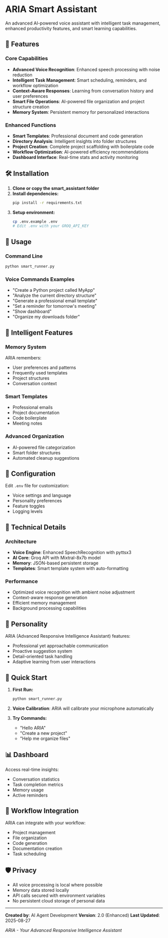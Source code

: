 # ARIA Smart Assistant

An advanced AI-powered voice assistant with intelligent task management, enhanced productivity features, and smart learning capabilities.

## 🚀 Features

### Core Capabilities
- **Advanced Voice Recognition**: Enhanced speech processing with noise reduction
- **Intelligent Task Management**: Smart scheduling, reminders, and workflow optimization
- **Context-Aware Responses**: Learning from conversation history and user preferences
- **Smart File Operations**: AI-powered file organization and project structure creation
- **Memory System**: Persistent memory for personalized interactions

### Enhanced Functions
- **Smart Templates**: Professional document and code generation
- **Directory Analysis**: Intelligent insights into folder structures
- **Project Creation**: Complete project scaffolding with boilerplate code
- **Workflow Optimization**: AI-powered efficiency recommendations
- **Dashboard Interface**: Real-time stats and activity monitoring

## 🛠️ Installation

1. **Clone or copy the smart_assistant folder**
2. **Install dependencies:**
   ```bash
   pip install -r requirements.txt
   ```
3. **Setup environment:**
   ```bash
   cp .env.example .env
   # Edit .env with your GROQ_API_KEY
   ```

## 🎯 Usage

### Command Line
```bash
python smart_runner.py
```

### Voice Commands Examples
- "Create a Python project called MyApp"
- "Analyze the current directory structure"
- "Generate a professional email template"
- "Set a reminder for tomorrow's meeting"
- "Show dashboard"
- "Organize my downloads folder"

## 🧠 Intelligent Features

### Memory System
ARIA remembers:
- User preferences and patterns
- Frequently used templates
- Project structures
- Conversation context

### Smart Templates
- Professional emails
- Project documentation
- Code boilerplate
- Meeting notes

### Advanced Organization
- AI-powered file categorization
- Smart folder structures
- Automated cleanup suggestions

## 🔧 Configuration

Edit `.env` file for customization:
- Voice settings and language
- Personality preferences
- Feature toggles
- Logging levels

## 🔬 Technical Details

### Architecture
- **Voice Engine**: Enhanced SpeechRecognition with pyttsx3
- **AI Core**: Groq API with Mixtral-8x7b model
- **Memory**: JSON-based persistent storage
- **Templates**: Smart template system with auto-formatting

### Performance
- Optimized voice recognition with ambient noise adjustment
- Context-aware response generation
- Efficient memory management
- Background processing capabilities

## 🎨 Personality

ARIA (Advanced Responsive Intelligence Assistant) features:
- Professional yet approachable communication
- Proactive suggestion system
- Detail-oriented task handling
- Adaptive learning from user interactions

## 🚦 Quick Start

1. **First Run:**
   ```bash
   python smart_runner.py
   ```

2. **Voice Calibration**: ARIA will calibrate your microphone automatically

3. **Try Commands:**
   - "Hello ARIA"
   - "Create a new project"
   - "Help me organize files"

## 📊 Dashboard

Access real-time insights:
- Conversation statistics
- Task completion metrics
- Memory usage
- Active reminders

## 🔄 Workflow Integration

ARIA can integrate with your workflow:
- Project management
- File organization
- Code generation
- Documentation creation
- Task scheduling

## 🛡️ Privacy

- All voice processing is local where possible
- Memory data stored locally
- API calls secured with environment variables
- No persistent cloud storage of personal data

---

**Created by**: AI Agent Development
**Version**: 2.0 (Enhanced)
**Last Updated**: 2025-08-27

*ARIA - Your Advanced Responsive Intelligence Assistant*
